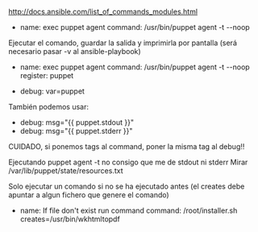 http://docs.ansible.com/list_of_commands_modules.html

- name: exec puppet agent
  command: /usr/bin/puppet agent -t --noop


Ejecutar el comando, guardar la salida y imprimirla por pantalla (será necesario pasar -v al ansible-playbook)
- name: exec puppet agent
  command: /usr/bin/puppet agent -t --noop
  register: puppet

- debug: var=puppet

También podemos usar:
- debug: msg="{{ puppet.stdout }}"
- debug: msg="{{ puppet.stderr }}"

CUIDADO, si ponemos tags al command, poner la misma tag al debug!!

Ejecutando puppet agent -t no consigo que me de stdout ni stderr
Mirar /var/lib/puppet/state/resources.txt


Solo ejecutar un comando si no se ha ejecutado antes (el creates debe apuntar a algun fichero que genere el comando)
- name: If file don't exist run command
  command: /root/installer.sh creates=/usr/bin/wkhtmltopdf


